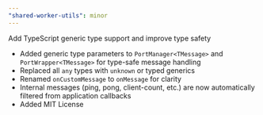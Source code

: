 ```yaml
---
"shared-worker-utils": minor
---
```


Add TypeScript generic type support and improve type safety

- Added generic type parameters to `PortManager<TMessage>` and `PortWrapper<TMessage>` for type-safe message handling
- Replaced all `any` types with `unknown` or typed generics
- Renamed `onCustomMessage` to `onMessage` for clarity
- Internal messages (ping, pong, client-count, etc.) are now automatically filtered from application callbacks
- Added MIT License
